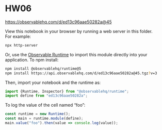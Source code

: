 # HW06

https://observablehq.com/d/ed13c96aae50282a@45

View this notebook in your browser by running a web server in this folder. For
example:

~~~sh
npx http-server
~~~

Or, use the [Observable Runtime](https://github.com/observablehq/runtime) to
import this module directly into your application. To npm install:

~~~sh
npm install @observablehq/runtime@5
npm install https://api.observablehq.com/d/ed13c96aae50282a@45.tgz?v=3
~~~

Then, import your notebook and the runtime as:

~~~js
import {Runtime, Inspector} from "@observablehq/runtime";
import define from "ed13c96aae50282a";
~~~

To log the value of the cell named “foo”:

~~~js
const runtime = new Runtime();
const main = runtime.module(define);
main.value("foo").then(value => console.log(value));
~~~
